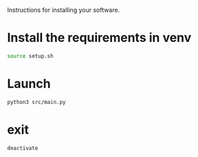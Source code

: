 Instructions for installing your software.  


# Install the requirements in venv

```bash
source setup.sh
```

# Launch 

```bash
python3 src/main.py
```

# exit

```bash
deactivate
```